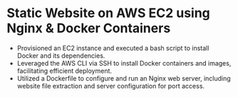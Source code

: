 # Static Website on AWS EC2 using Nginx & Docker Containers

- Provisioned an EC2 instance and executed a bash script to install Docker and its dependencies.
- Leveraged the AWS CLI via SSH to install Docker containers and images, facilitating efficient deployment.
- Utilized a Dockerfile to configure and run an Nginx web server, including website file extraction and server configuration for port access. 
 
